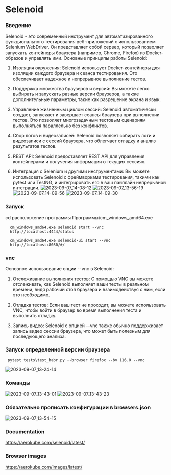 # Selenoid
### Введение 
Selenoid - это современный инструмент для автоматизированного функционального тестирования веб-приложений с использованием Selenium WebDriver. Он представляет собой сервер, который позволяет запускать контейнеры браузера (например, Chrome, Firefox) из Docker-образов и управлять ими. Основные принципы работы Selenoid:

1) Изоляция окружения: Selenoid использует Docker-контейнеры для изоляции каждого браузера и сеанса тестирования. Это обеспечивает надежное и непрерывное выполнение тестов.

2) Поддержка множества браузеров и версий: Вы можете легко выбирать и запускать разные версии браузеров, а также дополнительные параметры, такие как разрешение экрана и язык.

3) Управление жизненным циклом сессий: Selenoid автоматически создает, запускает и завершает сеансы браузера при выполнении тестов. Это позволяет многозадачным тестовым сценариям выполняться параллельно без конфликтов.

4) Сбор логов и видеозаписей: Selenoid позволяет собирать логи и видеозаписи с сессий браузера, что облегчает отладку и анализ результатов тестов.

5) REST API: Selenoid предоставляет REST API для управления контейнерами и получения информации о текущих сессиях.

6) Интеграция с Selenium и другими инструментами: Вы можете использовать Selenoid с фреймворками тестирования, такими как pytest или TestNG, и интегрировать его в ваш пайплайн непрерывной интеграции.
![2023-09-07_14-08-12](https://github.com/Xasan979/AQA/assets/95925259/0c926e0e-f028-4add-9959-687200c89e08)
![2023-09-07_13-56-19](https://github.com/Xasan979/AQA/assets/95925259/49bcb642-e062-40da-a14f-d4330f751746)
![2023-09-07_14-09-56](https://github.com/Xasan979/AQA/assets/95925259/f0745f45-a832-4670-8ea9-9b23a578a0cb)
![2023-09-07_14-09-30](https://github.com/Xasan979/AQA/assets/95925259/5b9e81a6-af30-48b7-8070-804074250e94)

### Запуск 
сd расположение программы Программы\cm_windows_amd64.exe

      cm_windows_amd64.exe selenoid start --vnc
      http://localhost:4444/status

      cm_windows_amd64.exe selenoid-ui start --vnc
      http://localhost:8080/#/
      
### vnc
Основное использование опции --vnc в Selenoid:

1) Отслеживание выполнения тестов: С помощью VNC вы можете отслеживать, как Selenoid выполняет ваши тесты в реальном времени, видя рабочий стол браузера и взаимодействуя с ним, если это необходимо.

2) Отладка тестов: Если ваш тест не проходит, вы можете использовать VNC, чтобы войти в браузер во время выполнения теста и выполнить отладку. 

3) Запись видео: Selenoid с опцией --vnc также обычно поддерживает запись видео сессии браузера, что может быть полезным для последующего анализа.

### Запуск определенной версии браузера
     pytest tests\test_habr.py --browser firefox --bv 116.0 --vnc
    
![2023-09-07_13-24-14](https://github.com/Xasan979/AQA/assets/95925259/ccdffd09-5272-4883-a8db-5dc501b01e3a)



### Команды 
![2023-09-07_13-43-01](https://github.com/Xasan979/AQA/assets/95925259/59a1bbc4-bd07-4ee5-b64f-32ad0a12df47)
![2023-09-07_13-43-23](https://github.com/Xasan979/AQA/assets/95925259/c49fa7b6-5fcb-481b-aa08-48c5be6d1d0a)

### Обязательно прописать конфигурации в browsers.json
![2023-09-07_13-54-15](https://github.com/Xasan979/AQA/assets/95925259/e7007aae-b79b-467a-9a92-5bab7d4d8f8d)

### Documentation

https://aerokube.com/selenoid/latest/

### Browser images

https://aerokube.com/images/latest/




